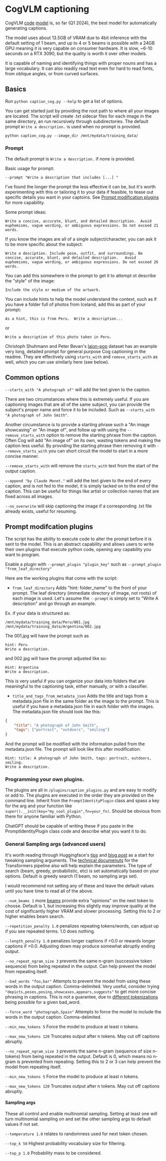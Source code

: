 # CogVLM captioning

CogVLM [code](https://github.com/THUDM/CogVLM) [model](https://huggingface.co/THUDM/cogvlm-chat-hf) is, so far (Q1 2024), the best model for automatically generating captions. 

The model uses about 13.5GB of VRAM due to 4bit inference with the default setting of 1 beam, and up to 4 or 5 beams is possible with a 24GB GPU meaning it is very capable on consumer hardware.  It is slow, ~6-10 seconds on a RTX 3090, but the quality is worth it over other models. 

It is capable of naming and identifying things with proper nouns and has a large vocabulary. It can also readily read text even for hard to read fonts, from oblique angles, or from curved surfaces.

## Basics

Run `python caption_cog.py --help` to get a list of options.

You can get started just by providing the root path to where all your images are located.  The script will create .txt sidecar files for each image in the same directory, an run recursively through subdirectories.  The default prompt `Write a description.` is used when no prompt is provided.

`python caption_cog.py --image_dir /mnt/mydata/training_data/`

### Prompt

The default prompt is `Write a description.` if none is provided.

Basic usage for prompt:

`--prompt "Write a description that includes [...] "` 

I've found the longer the prompt the less effective it can be, but it's worth experimenting with this or tailoring it to your data if feasible, to tease out specific details you want in your captoins.  See [Prompt modification plugins](#prompt-modifcation-plugins) for more capability.

Some prompt ideas:

`Write a concise, accurate, blunt, and detailed description.  Avoid euphemisms, vague wording, or ambiguous expressions. Do not exceed 21 words.`

If you know the images are all of a single subject/character, you can ask it to be more specific about the subject:

`Write a desciption. Include pose, outfit, and surroundings. Be concise, accurate, blunt, and detailed description.   Avoid euphemisms, vague wording, or ambiguous expressions. Do not exceed 26 words.`

You can add this somewhere in the prompt to get it to attempt ot describe the "style" of the image:

`Include the style or medium of the artwork.`

You can include hints to help the model understand the context, such as if you have a folder full of photos from Iceland, add this as part of your prompt:

`As a hint, this is from Peru.  Write a description...`

or

`Write a description of this photo taken in Peru.`

Christoph Shuhmann and Peter Bevan's [laion-pop](https://huggingface.co/datasets/laion/laion-pop) dataset has an example very long, detailed prompt for general purpose Cog captioning in the readme. They are effectively using `starts_with` and `remove_starts_with` as well, which you can use similarly here (see below).

## Common options

`--starts_with "A photograph of"` will add the text given to the caption.

There are two circumstances where this is extremely useful. If you are captioning images that are all of the same subject, you can provide the subject's proper name and force it to be included.  Such as `--starts_with "A photograph of John Smith"`.  

Another circumstance is to provide a starting phrase such a "An image showcasing" or "An image of", and follow up with using the `--remove_starts_with` option to remove the starting phrase from the caption.  Often Cog will add "An image of" on its own, wasting tokens and making the caption less useful.  By providing the starting phrase then removing it with `--remove_starts_with` you can short circuit the model to start in a more concise manner.

`--remove_starts_with` will remove the `starts_with` text from the start of the output caption.

`--append "by Claude Monet."` will add the text given to the end of every caption, and is not fed to the model, it is simply tacked on to the end of the caption.  This can be useful for things like artist or collection names that are fixed across all images.

`--no_overwrite` will skip captioning the image if a corresponding .txt file already exists, useful for resuming.

## Prompt modifcation plugins 

The script has the ability to execute code to alter the prompt before it is sent to the model.  This is an abstract capability and allows users to write their own plugins that execute python code, opening any capability you want to program. 

Enable a plugin with `--prompt_plugin "plugin_key"` such as `--prompt_plugin "from_leaf_directory"`

Here are the working plugins that come with the script:

* `from_leaf_directory` Adds "hint: folder_name" to the front of your prompt. The leaf directory (immediate directory of image, not roots) of each image is used.  Let's assume the `--prompt` is simply set to "Write A description" and go through an example. 

Ex. if your data is structured as:
```
/mnt/mydata/training_data/Peru/001.jpg
/mnt/mydata/training_data/Argentina/002.jpg
```
The 001.jpg will have the prompt such as 
```
hint: Peru  
Write a description.
```
and 002.jpg will have the prompt adjusted like so:
```
Hint: Argentina  
Write a description.
```
This is very useful if you can organize your data into folders that are meaningful to the captioning task, either manually, or with a classifier. 

* `title_and_tags_from_metadata_json` Adds the title and tags from a metadata.json file in the same folder as the image to the prompt.  This is useful if you have a metadata.json file in each folder with the images.  The metadata.json file should look like this:
```json
{
    "title": "A photograph of John Smith",
    "tags": ["portrait", "outdoors", "smiling"]
}
```
And the prompt will be modified with the information pulled from the metadata.json file.  The prompt will look like this after modification:
```
Hint: title: A photograph of John Smith, tags: portrait, outdoors, smiling. 
Write a description.
```

### Programming your own plugins.

The plugins are all in `/plugins/caption_plugins.py` and are easy to modify or add to.  The plugins are executed in the order they are provided on the command line. Inherit from the `PromptIdentityPlugin` class and spass a key for the arg and your function like `super().__init(key="my_cool_plugin",fn=your_fn)`.  Should be obvious from there for anyone familiar with Python.  

ChatGPT should be capable of writing these if you paste in the PromptIdentityPlugin class code and describe what you want it to do.

### General Sampling args (advanced users)

It's worth reading through Huggingface's [tips](https://huggingface.co/docs/transformers/generation_strategies) and [blog post](https://huggingface.co/blog/how-to-generate) as a start for tweaking sampling arguments. The [technical documenuts](https://huggingface.co/docs/transformers/v4.24.0/en/main_classes/text_generation) for the Transformers pipeline also will help explain the parameters.  The type of search (beam, greedy, probabilistic, etc) is set automatically based on your options. Default is greedy search (1 beam, no sampling args set).

I would recommend not setting any of these and leave the default values until you have time to read all of the above. 

`--num_beams 1` more [beams](https://en.wikipedia.org/wiki/Beam_search) provide extra "opinions" on the next token to choose.   Default is 1, but increasing this slightly may improve quality at the cost of significantly higher VRAM and slower processing.  Setting this to 2 or higher enables beam search.

`--repetition_penalty 1.0` penalizes repeating tokens/words, can adjust up if you see repeated terms. 1.0 does nothing.

`--length_penalty 1.0` penalizes longer captions if <0.0 or rewards longer captions if >0.0.  Adjusting down may produce somewhat abruptly ending output.

`--no_repeat_ngram_size 3` prevents the same n-gram (successive token sequence) from being repeated in the output.  Can help prevent the model from repeating itself.

`--bad_words "foo,bar"` Attempts to prevent the model from using these words in the output caption. Comma-delimited. Very useful, consider trying `"depicts,poses,posing,showcases,appears,suggests"` to get more concise phrasing in captions. This is not a guarantee, due to [different tokenizations](https://github.com/huggingface/transformers/issues/17504) being possible for a given bad_word.

`--force_word "photograph,Spain"` Attempts to force the model to include the words in the output caption. Comma-delimited.

`--min_new_tokens 5` Force the model to produce at least n tokens.

`--max_new_tokens 120` Truncates output after n tokens. May cut off captions abruptly.

`--no_repeat_ngram_size 3` prevents the same n-gram (sequence of size n-tokens) from being repeated in the output.  Default is 0, which means no n-gram is prevented from repeating.  Setting this to 2 or 3 can help prevent the model from repeating itself. 

`--min_new_tokens 5` Force the model to produce at least n tokens.

`--max_new_tokens 120` Truncates output after n tokens. May cut off captions abruptly.

#### Sampling args

These all control and enable multinomial sampling.  Setting at least one will turn multinomial sampling on and set the other sampling args to default values if not set. 

`--temperature 1.0` relates to randomness used for next token chosen.  

`--top_k 50` Highest probability vocabulary size for filtering.

`--top_p 1.0` Probability mass to be considered.